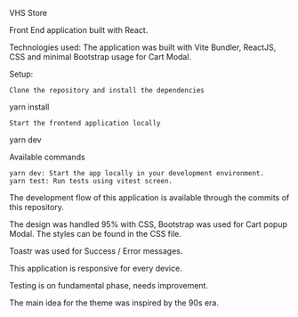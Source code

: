 VHS Store

Front End application built with React.

Technologies used: The application was built with Vite Bundler, ReactJS, CSS and minimal Bootstrap usage for Cart Modal.

Setup:

    Clone the repository and install the dependencies

yarn install

    Start the frontend application locally

yarn dev

Available commands

    yarn dev: Start the app locally in your development environment.
    yarn test: Run tests using vitest screen.

The development flow of this application is available through the commits of this repository.

The design was handled 95% with CSS, Bootstrap was used for Cart popup Modal. The styles can be found in the CSS file.

Toastr was used for Success / Error messages.

This application is responsive for every device.

Testing is on fundamental phase, needs improvement.

The main idea for the theme was inspired by the 90s era.
